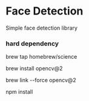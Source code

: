 # Face Detection

Simple face detection library 

### hard dependency


brew tap homebrew/science

brew install opencv@2

brew link --force opencv@2

npm install
